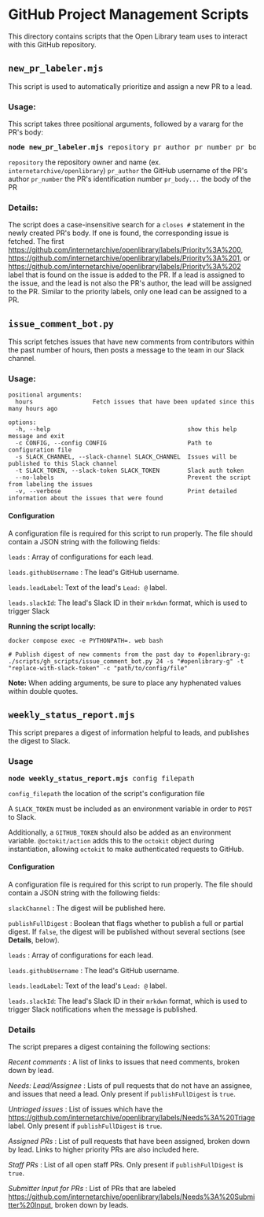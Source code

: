 # GitHub Project Management Scripts

This directory contains scripts that the Open Library team uses to interact with this GitHub repository.

## `new_pr_labeler.mjs`
This script is used to automatically prioritize and assign a new PR to a lead.

### Usage:
This script takes three positional arguments, followed by a vararg for the PR's body:

<pre><b>node new_pr_labeler.mjs</b> repository pr_author pr_number pr_body...</pre>
`repository` the repository owner and name (ex. `internetarchive/openlibrary`)
`pr_author`  the GitHub username of the PR's author
`pr_number`  the PR's identification number
`pr_body...` the body of the PR

### Details:
The script does a case-insensitive search for a `closes #` statement in the newly created PR's body.  If one is found, the corresponding issue is fetched.
The first https://github.com/internetarchive/openlibrary/labels/Priority%3A%200, https://github.com/internetarchive/openlibrary/labels/Priority%3A%201, or https://github.com/internetarchive/openlibrary/labels/Priority%3A%202 label that is found on the issue is added to the PR.
If a lead is assigned to the issue, and the lead is not also the PR's author, the lead will be assigned to the PR.  Similar to the priority labels, only one lead can be assigned to a PR.

## `issue_comment_bot.py`

This script fetches issues that have new comments from contributors within the past number of hours, then posts a message to the team in our Slack channel.

### Usage:
```
positional arguments:
  hours                 Fetch issues that have been updated since this many hours ago

options:
  -h, --help                                       show this help message and exit
  -c CONFIG, --config CONFIG                       Path to configuration file
  -s SLACK_CHANNEL, --slack-channel SLACK_CHANNEL  Issues will be published to this Slack channel
  -t SLACK_TOKEN, --slack-token SLACK_TOKEN        Slack auth token
  --no-labels                                      Prevent the script from labeling the issues
  -v, --verbose                                    Print detailed information about the issues that were found
```

#### Configuration

A configuration file is required for this script to run properly.  The file should contain a JSON string with the following fields:

`leads` : Array of configurations for each lead.

`leads.githubUsername` : The lead's GitHub username.

`leads.leadLabel`: Text of the lead's `Lead: @` label.

`leads.slackId`: The lead's Slack ID in their `mrkdwn` format, which is used to trigger Slack


__Running the script locally:__
```
docker compose exec -e PYTHONPATH=. web bash

# Publish digest of new comments from the past day to #openlibrary-g:
./scripts/gh_scripts/issue_comment_bot.py 24 -s "#openlibrary-g" -t "replace-with-slack-token" -c "path/to/config/file"
```

__Note:__ When adding arguments, be sure to place any hyphenated values within double quotes.

## `weekly_status_report.mjs`

This script prepares a digest of information helpful to leads, and publishes the digest to Slack.

### Usage

<pre><b>node weekly_status_report.mjs</b> config_filepath</pre>
`config_filepath` the location of the script's configuration file

A `SLACK_TOKEN` must be included as an environment variable in order to `POST` to Slack.

Additionally, a `GITHUB_TOKEN` should also be added as an environment variable.  `@octokit/action` adds
this to the `octokit` object during instantiation, allowing `octokit` to make authenticated requests
to GitHub.

#### Configuration

A configuration file is required for this script to run properly.  The file should contain a JSON string with the following fields:

`slackChannel` : The digest will be published here.

`publishFullDigest` : Boolean that flags whether to publish a full or partial digest.  If `false`, the digest will be published without several sections (see **Details**, below).

`leads` : Array of configurations for each lead.

`leads.githubUsername` : The lead's GitHub username.

`leads.leadLabel`: Text of the lead's `Lead: @` label.

`leads.slackId`: The lead's Slack ID in their `mrkdwn` format, which is used to trigger Slack notifications when the message is published.

### Details

The script prepares a digest containing the following sections:

*Recent comments* : A list of links to issues that need comments, broken down by lead.

*Needs: Lead/Assignee* : Lists of pull requests that do not have an assignee, and issues that need a lead.  Only present if `publishFullDigest` is `true`.

*Untriaged issues* : List of issues which have the https://github.com/internetarchive/openlibrary/labels/Needs%3A%20Triage label.  Only present if `publishFullDigest` is `true`.

*Assigned PRs* : List of pull requests that have been assigned, broken down by lead.  Links to higher priority PRs are also included here.

*Staff PRs* : List of all open staff PRs.  Only present if `publishFullDigest` is `true`.

*Submitter Input for PRs* : List of PRs that are labeled https://github.com/internetarchive/openlibrary/labels/Needs%3A%20Submitter%20Input, broken down by leads.
